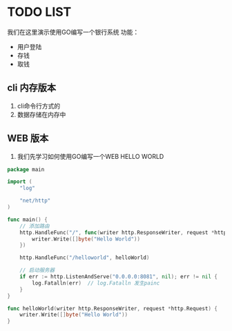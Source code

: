 # TODO LIST
我们在这里演示使用GO编写一个银行系统
功能：
- 用户登陆
- 存钱
- 取钱
## cli 内存版本
1. cli命令行方式的
2. 数据存储在内存中


## WEB 版本
1. 我们先学习如何使用GO编写一个WEB HELLO WORLD
```go
package main

import (
	"log"

	"net/http"
)

func main() {
	// 添加路由
	http.HandleFunc("/", func(writer http.ResponseWriter, request *http.Request) {
		writer.Write([]byte("Hello World"))
	})

	http.HandleFunc("/helloworld", helloWorld)

	// 启动服务器
	if err := http.ListenAndServe("0.0.0.0:8081", nil); err != nil {
		log.Fatalln(err)  // log.Fatalln 发生painc
	}
}

func helloWorld(writer http.ResponseWriter, request *http.Request) {
	writer.Write([]byte("Hello World"))
}
```